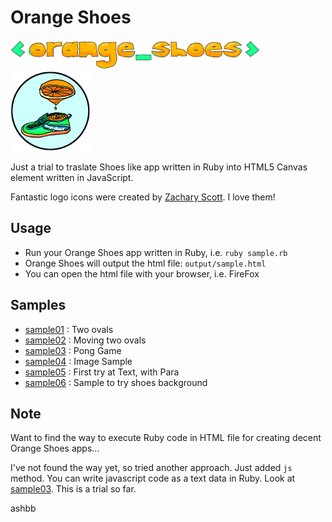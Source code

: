 Orange Shoes
============

![logo icon1](https://github.com/ashbb/orange_shoes/raw/master/static/orange_shoes-logo.png)
![logo icon2](https://github.com/ashbb/orange_shoes/raw/master/static/oshoes-icon.png)

Just a trial to traslate Shoes like app written in Ruby into HTML5 Canvas element written in JavaScript.

Fantastic logo icons were created by [Zachary Scott](https://github.com/zacharyscott). I love them!


Usage
-----

- Run your Orange Shoes app written in Ruby, i.e. `ruby sample.rb`
- Orange Shoes will output the html file: `output/sample.html`
- You can open the html file with your browser, i.e. FireFox


Samples
--------

- [sample01](http://zacharyscott.net/orange_shoes/samples/sample1.html) : Two ovals
- [sample02](http://zacharyscott.net/orange_shoes/samples/sample2.html) : Moving two ovals
- [sample03](http://zacharyscott.net/orange_shoes/samples/sample3.html) : Pong Game
- [sample04](http://zacharyscott.net/orange_shoes/samples/sample4.html) : Image Sample
- [sample05](http://zacharyscott.net/orange_shoes/samples/sample5.html) : First try at Text, with Para 
- [sample06](http://zacharyscott.net/orange_shoes/samples/sample6.html) : Sample to try shoes background 

Note
----

Want to find the way to execute Ruby code in HTML file for creating decent Orange Shoes apps...

I've not found the way yet, so tried another approach. 
Just added `js` method. You can write javascript code as a text data in Ruby. 
Look at [sample03](http://www.rin-shun.com/shoes/orange-shoes-sample3.html). This is a trial so far.

ashbb
